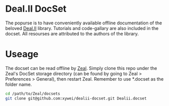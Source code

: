 # Deal.II DocSet

The popurse is to have conveniently available offline documentation of the beloved [Deal.II](https://github.com/dealii/dealii) library.
Tutorials and code-gallary are also included in the docset.
All resourses are attributed to the authors of the library.

# Useage

The docset can be read offline by [Zeal](https://github.com/zealdocs/zeal).
Simply clone this repo under the Zeal's DocSet storage directory (can be found by going to Zeal > Preferences > General),
then restart Zeal. Remember to use *.docset as the folder name.

```bash
cd /path/to/Zeal/docsets
git clone git@github.com:xywei/dealii-docset.git Dealii.docset
```
